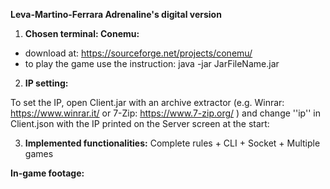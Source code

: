 **Leva-Martino-Ferrara
Adrenaline's digital version**
1) **Chosen terminal:
Conemu:**

- download at: https://sourceforge.net/projects/conemu/
- to play the game use the instruction: java -jar JarFileName.jar

2) **IP setting:**

To set the IP, open Client.jar with an archive extractor (e.g. Winrar: https://www.winrar.it/
or 7-Zip: https://www.7-zip.org/ ) and change ''ip'' in Client.json with the IP printed on the Server
screen at the start:

3) **Implemented functionalities:**
Complete rules + CLI + Socket + Multiple games


**In-game footage:**

